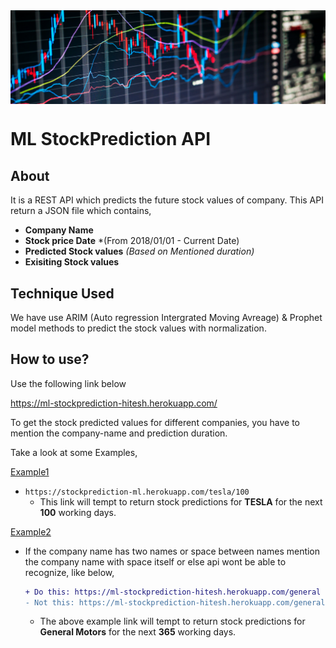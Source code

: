 <img src="stock_prediction.png" align="center" />

# ML StockPrediction API

## About

It is a REST API which predicts the future stock values of company. This API return a JSON file which contains,
- **Company Name** 
- **Stock price Date** *(From 2018/01/01 - Current Date)
- **Predicted Stock values** *(Based on Mentioned duration)*
- **Exisiting Stock values** 

## Technique Used

We have use ARIM (Auto regression Intergrated Moving Avreage) & Prophet model methods to predict the stock values with normalization. 


## How to use?

Use the following link below  </br>

https://ml-stockprediction-hitesh.herokuapp.com/

To get the stock predicted values for different companies, you have to mention the company-name and prediction duration. </br>

Take a look at some Examples,

<ins> Example1 </ins>
- ```https://stockprediction-ml.herokuapp.com/tesla/100``` </br>
  - This link will tempt to return stock predictions for **TESLA** for the next **100** working days.
  
<ins> Example2 </ins>
- If the company name has two names or space between names mention the company name with space itself or else api wont be able to recognize, like below,
  ```diff
  + Do this: https://ml-stockprediction-hitesh.herokuapp.com/general motors/365
  - Not this: https://ml-stockprediction-hitesh.herokuapp.com/generalmotors/365
  ```

  - The above example link will tempt to return stock predictions for **General Motors** for the next **365** working days.



